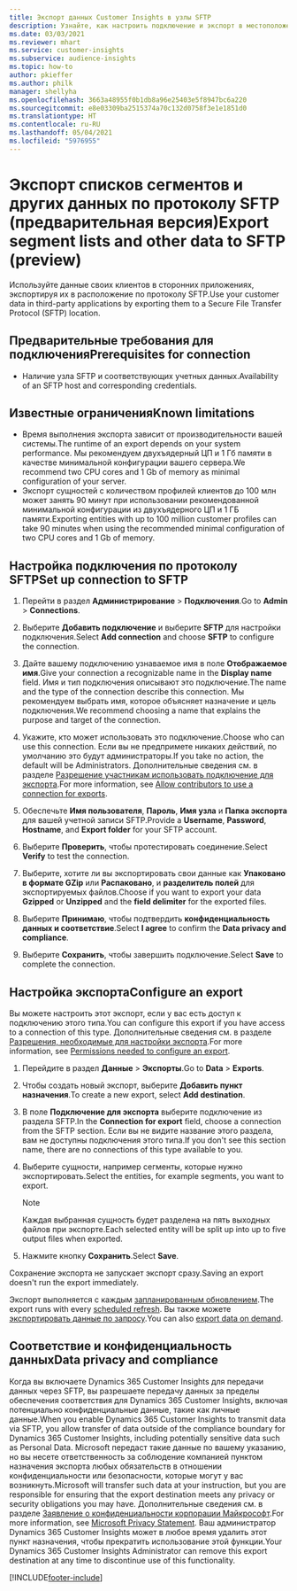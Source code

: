 ```yaml
---
title: Экспорт данных Customer Insights в узлы SFTP
description: Узнайте, как настроить подключение и экспорт в местоположение SFTP.
ms.date: 03/03/2021
ms.reviewer: mhart
ms.service: customer-insights
ms.subservice: audience-insights
ms.topic: how-to
author: pkieffer
ms.author: philk
manager: shellyha
ms.openlocfilehash: 3663a48955f0b1db8a96e25403e5f8947bc6a220
ms.sourcegitcommit: e8e03309ba2515374a70c132d0758f3e1e1851d0
ms.translationtype: HT
ms.contentlocale: ru-RU
ms.lasthandoff: 05/04/2021
ms.locfileid: "5976955"
---
```

# <a name="export-segment-lists-and-other-data-to-sftp-preview"></a><span data-ttu-id="46e36-103">Экспорт списков сегментов и других данных по протоколу SFTP (предварительная версия)</span><span class="sxs-lookup"><span data-stu-id="46e36-103">Export segment lists and other data to SFTP (preview)</span></span>

<span data-ttu-id="46e36-104">Используйте данные своих клиентов в сторонних приложениях, экспортируя их в расположение по протоколу SFTP.</span><span class="sxs-lookup"><span data-stu-id="46e36-104">Use your customer data in third-party applications by exporting them to a Secure File Transfer Protocol (SFTP) location.</span></span>

## <a name="prerequisites-for-connection"></a><span data-ttu-id="46e36-105">Предварительные требования для подключения</span><span class="sxs-lookup"><span data-stu-id="46e36-105">Prerequisites for connection</span></span>

- <span data-ttu-id="46e36-106">Наличие узла SFTP и соответствующих учетных данных.</span><span class="sxs-lookup"><span data-stu-id="46e36-106">Availability of an SFTP host and corresponding credentials.</span></span>

## <a name="known-limitations"></a><span data-ttu-id="46e36-107">Известные ограничения</span><span class="sxs-lookup"><span data-stu-id="46e36-107">Known limitations</span></span>

- <span data-ttu-id="46e36-108">Время выполнения экспорта зависит от производительности вашей системы.</span><span class="sxs-lookup"><span data-stu-id="46e36-108">The runtime of an export depends on your system performance.</span></span> <span data-ttu-id="46e36-109">Мы рекомендуем двухъядерный ЦП и 1 Гб памяти в качестве минимальной конфигурации вашего сервера.</span><span class="sxs-lookup"><span data-stu-id="46e36-109">We recommend two CPU cores and 1 Gb of memory as minimal configuration of your server.</span></span> 
- <span data-ttu-id="46e36-110">Экспорт сущностей с количеством профилей клиентов до 100 млн может занять 90 минут при использовании рекомендованной минимальной конфигурации из двухъядерного ЦП и 1 ГБ памяти.</span><span class="sxs-lookup"><span data-stu-id="46e36-110">Exporting entities with up to 100 million customer profiles can take 90 minutes when using the recommended minimal configuration of two CPU cores and 1 Gb of memory.</span></span> 

## <a name="set-up-connection-to-sftp"></a><span data-ttu-id="46e36-111">Настройка подключения по протоколу SFTP</span><span class="sxs-lookup"><span data-stu-id="46e36-111">Set up connection to SFTP</span></span>

1. <span data-ttu-id="46e36-112">Перейти в раздел **Администрирование** > **Подключения**.</span><span class="sxs-lookup"><span data-stu-id="46e36-112">Go to **Admin** > **Connections**.</span></span>

1. <span data-ttu-id="46e36-113">Выберите **Добавить подключение** и выберите **SFTP** для настройки подключения.</span><span class="sxs-lookup"><span data-stu-id="46e36-113">Select **Add connection** and choose **SFTP** to configure the connection.</span></span>

1. <span data-ttu-id="46e36-114">Дайте вашему подключению узнаваемое имя в поле **Отображаемое имя**.</span><span class="sxs-lookup"><span data-stu-id="46e36-114">Give your connection a recognizable name in the **Display name** field.</span></span> <span data-ttu-id="46e36-115">Имя и тип подключения описывают это подключение.</span><span class="sxs-lookup"><span data-stu-id="46e36-115">The name and the type of the connection describe this connection.</span></span> <span data-ttu-id="46e36-116">Мы рекомендуем выбрать имя, которое объясняет назначение и цель подключения.</span><span class="sxs-lookup"><span data-stu-id="46e36-116">We recommend choosing a name that explains the purpose and target of the connection.</span></span>

1. <span data-ttu-id="46e36-117">Укажите, кто может использовать это подключение.</span><span class="sxs-lookup"><span data-stu-id="46e36-117">Choose who can use this connection.</span></span> <span data-ttu-id="46e36-118">Если вы не предпримете никаких действий, по умолчанию это будут администраторы.</span><span class="sxs-lookup"><span data-stu-id="46e36-118">If you take no action, the default will be Administrators.</span></span> <span data-ttu-id="46e36-119">Дополнительные сведения см. в разделе [Разрешение участникам использовать подключение для экспорта](connections.md#allow-contributors-to-use-a-connection-for-exports).</span><span class="sxs-lookup"><span data-stu-id="46e36-119">For more information, see [Allow contributors to use a connection for exports](connections.md#allow-contributors-to-use-a-connection-for-exports).</span></span>

1. <span data-ttu-id="46e36-120">Обеспечьте **Имя пользователя**, **Пароль**, **Имя узла** и **Папка экспорта** для вашей учетной записи SFTP.</span><span class="sxs-lookup"><span data-stu-id="46e36-120">Provide a **Username**, **Password**, **Hostname**, and **Export folder** for your SFTP account.</span></span>

1. <span data-ttu-id="46e36-121">Выберите **Проверить**, чтобы протестировать соединение.</span><span class="sxs-lookup"><span data-stu-id="46e36-121">Select **Verify** to test the connection.</span></span>

1. <span data-ttu-id="46e36-122">Выберите, хотите ли вы экспортировать свои данные как **Упаковано в формате GZip** или **Распаковано**, и **разделитель полей** для экспортируемых файлов.</span><span class="sxs-lookup"><span data-stu-id="46e36-122">Choose if you want to export your data **Gzipped** or **Unzipped** and the **field delimiter** for the exported files.</span></span>

1. <span data-ttu-id="46e36-123">Выберите **Принимаю**, чтобы подтвердить **конфиденциальность данных и соответствие**.</span><span class="sxs-lookup"><span data-stu-id="46e36-123">Select **I agree** to confirm the **Data privacy and compliance**.</span></span>

1. <span data-ttu-id="46e36-124">Выберите **Сохранить**, чтобы завершить подключение.</span><span class="sxs-lookup"><span data-stu-id="46e36-124">Select **Save** to complete the connection.</span></span>

## <a name="configure-an-export"></a><span data-ttu-id="46e36-125">Настройка экспорта</span><span class="sxs-lookup"><span data-stu-id="46e36-125">Configure an export</span></span>

<span data-ttu-id="46e36-126">Вы можете настроить этот экспорт, если у вас есть доступ к подключению этого типа.</span><span class="sxs-lookup"><span data-stu-id="46e36-126">You can configure this export if you have access to a connection of this type.</span></span> <span data-ttu-id="46e36-127">Дополнительные сведения см. в разделе [Разрешения, необходимые для настройки экспорта](export-destinations.md#set-up-a-new-export).</span><span class="sxs-lookup"><span data-stu-id="46e36-127">For more information, see [Permissions needed to configure an export](export-destinations.md#set-up-a-new-export).</span></span>

1. <span data-ttu-id="46e36-128">Перейдите в раздел **Данные** > **Экспорты**.</span><span class="sxs-lookup"><span data-stu-id="46e36-128">Go to **Data** > **Exports**.</span></span>

1. <span data-ttu-id="46e36-129">Чтобы создать новый экспорт, выберите **Добавить пункт назначения**.</span><span class="sxs-lookup"><span data-stu-id="46e36-129">To create a new export, select **Add destination**.</span></span>

1. <span data-ttu-id="46e36-130">В поле **Подключение для экспорта** выберите подключение из раздела SFTP.</span><span class="sxs-lookup"><span data-stu-id="46e36-130">In the **Connection for export** field, choose a connection from the SFTP section.</span></span> <span data-ttu-id="46e36-131">Если вы не видите название этого раздела, вам не доступны подключения этого типа.</span><span class="sxs-lookup"><span data-stu-id="46e36-131">If you don't see this section name, there are no connections of this type available to you.</span></span>

1. <span data-ttu-id="46e36-132">Выберите сущности, например сегменты, которые нужно экспортировать.</span><span class="sxs-lookup"><span data-stu-id="46e36-132">Select the entities, for example segments, you want to export.</span></span>

   > [!NOTE]
   > <span data-ttu-id="46e36-133">Каждая выбранная сущность будет разделена на пять выходных файлов при экспорте.</span><span class="sxs-lookup"><span data-stu-id="46e36-133">Each selected entity will be split up into up to five output files when exported.</span></span> 

1. <span data-ttu-id="46e36-134">Нажмите кнопку **Сохранить**.</span><span class="sxs-lookup"><span data-stu-id="46e36-134">Select **Save**.</span></span>

<span data-ttu-id="46e36-135">Сохранение экспорта не запускает экспорт сразу.</span><span class="sxs-lookup"><span data-stu-id="46e36-135">Saving an export doesn't run the export immediately.</span></span>

<span data-ttu-id="46e36-136">Экспорт выполняется с каждым [запланированным обновлением](system.md#schedule-tab).</span><span class="sxs-lookup"><span data-stu-id="46e36-136">The export runs with every [scheduled refresh](system.md#schedule-tab).</span></span> <span data-ttu-id="46e36-137">Вы также можете [экспортировать данные по запросу](export-destinations.md#run-exports-on-demand).</span><span class="sxs-lookup"><span data-stu-id="46e36-137">You can also [export data on demand](export-destinations.md#run-exports-on-demand).</span></span> 

## <a name="data-privacy-and-compliance"></a><span data-ttu-id="46e36-138">Соответствие и конфиденциальность данных</span><span class="sxs-lookup"><span data-stu-id="46e36-138">Data privacy and compliance</span></span>

<span data-ttu-id="46e36-139">Когда вы включаете Dynamics 365 Customer Insights для передачи данных через SFTP, вы разрешаете передачу данных за пределы обеспечения соответствия для Dynamics 365 Customer Insights, включая потенциально конфиденциальные данные, такие как личные данные.</span><span class="sxs-lookup"><span data-stu-id="46e36-139">When you enable Dynamics 365 Customer Insights to transmit data via SFTP, you allow transfer of data outside of the compliance boundary for Dynamics 365 Customer Insights, including potentially sensitive data such as Personal Data.</span></span> <span data-ttu-id="46e36-140">Microsoft передаст такие данные по вашему указанию, но вы несете ответственность за соблюдение компанией пунктом назначения экспорта любых обязательств в отношении конфиденциальности или безопасности, которые могут у вас возникнуть.</span><span class="sxs-lookup"><span data-stu-id="46e36-140">Microsoft will transfer such data at your instruction, but you are responsible for ensuring that the export destination meets any privacy or security obligations you may have.</span></span> <span data-ttu-id="46e36-141">Дополнительные сведения см. в разделе [Заявление о конфиденциальности корпорации Майкрософт](https://go.microsoft.com/fwlink/?linkid=396732).</span><span class="sxs-lookup"><span data-stu-id="46e36-141">For more information, see [Microsoft Privacy Statement](https://go.microsoft.com/fwlink/?linkid=396732).</span></span>
<span data-ttu-id="46e36-142">Ваш администратор Dynamics 365 Customer Insights может в любое время удалить этот пункт назначения, чтобы прекратить использование этой функции.</span><span class="sxs-lookup"><span data-stu-id="46e36-142">Your Dynamics 365 Customer Insights Administrator can remove this export destination at any time to discontinue use of this functionality.</span></span>

[!INCLUDE[footer-include](../includes/footer-banner.md)]
